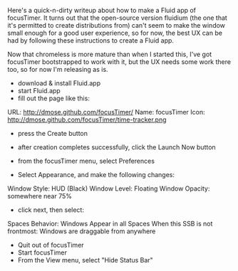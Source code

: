 Here's a quick-n-dirty writeup about how to make a Fluid app of focusTimer.
It turns out that the open-source version fluidium (the one that it's permitted to create distributions from)
can't seem to make the window small enough for a good user experience, so for now, the best
UX can be had by following these instructions to create a Fluid app.

Now that chromeless is more mature than when I started this, I've got
focusTimer bootstrapped to work with it, but the UX needs some work there too,
so for now I'm releasing as is.

* download & install Fluid.app
* start Fluid.app
* fill out the page like this:

 URL: http://dmose.github.com/focusTimer/
 Name: focusTimer
 Icon: http://dmose.github.com/focusTimer/time-tracker.png

* press the Create button
* after creation completes successfully, click the Launch Now button
* from the focusTimer menu, select Preferences

* Select Appearance, and make the following changes:

Window Style: HUD (Black)
Window Level: Floating
Window Opacity: somewhere near 75%

* click next, then select:

Spaces Behavior: Windows Appear in all Spaces
When this SSB is not frontmost: Windows are draggable from anywhere

* Quit out of focusTimer
* Start focusTimer
* From the View menu, select "Hide Status Bar"
